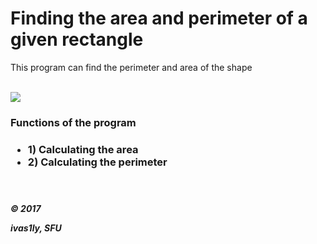 <h1>Finding the area and perimeter of a given rectangle</h1>

<p>This program can find the perimeter and area of the shape</p>
<br>
<img src="http://biblo-ok.ru/dloc-ok/images/lines_1.gif"/> 
<br>
<h3>Functions of the program<h3>
<ul>
  <li>1) Calculating the area</li>
  <li>2) Calculating the perimeter</li>
</ul>
<br>
<h5> 
<p>© 2017</p>
<p>ivas1ly, SFU</p>
</h5>
